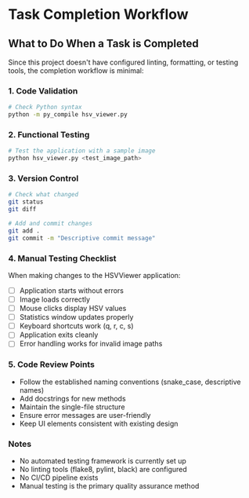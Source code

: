 # Task Completion Workflow

## What to Do When a Task is Completed

Since this project doesn't have configured linting, formatting, or testing tools, the completion workflow is minimal:

### 1. Code Validation
```bash
# Check Python syntax
python -m py_compile hsv_viewer.py
```

### 2. Functional Testing
```bash
# Test the application with a sample image
python hsv_viewer.py <test_image_path>
```

### 3. Version Control
```bash
# Check what changed
git status
git diff

# Add and commit changes
git add .
git commit -m "Descriptive commit message"
```

### 4. Manual Testing Checklist
When making changes to the HSVViewer application:
- [ ] Application starts without errors
- [ ] Image loads correctly
- [ ] Mouse clicks display HSV values
- [ ] Statistics window updates properly
- [ ] Keyboard shortcuts work (q, r, c, s)
- [ ] Application exits cleanly
- [ ] Error handling works for invalid image paths

### 5. Code Review Points
- Follow the established naming conventions (snake_case, descriptive names)
- Add docstrings for new methods
- Maintain the single-file structure
- Ensure error messages are user-friendly
- Keep UI elements consistent with existing design

### Notes
- No automated testing framework is currently set up
- No linting tools (flake8, pylint, black) are configured
- No CI/CD pipeline exists
- Manual testing is the primary quality assurance method